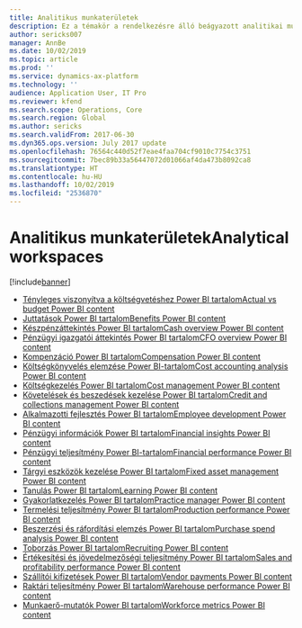 ```yaml
---
title: Analitikus munkaterületek
description: Ez a témakör a rendelkezésre álló beágyazott analitikai munkaterületeket sorolja fel, és útbaigazítást ad azon erőforrásokhoz, ahol többet tudhat meg róluk.
author: sericks007
manager: AnnBe
ms.date: 10/02/2019
ms.topic: article
ms.prod: ''
ms.service: dynamics-ax-platform
ms.technology: ''
audience: Application User, IT Pro
ms.reviewer: kfend
ms.search.scope: Operations, Core
ms.search.region: Global
ms.author: sericks
ms.search.validFrom: 2017-06-30
ms.dyn365.ops.version: July 2017 update
ms.openlocfilehash: 76564c440d52f7eae4faa704cf9010c7754c3751
ms.sourcegitcommit: 7bec89b33a56447072d01066af4da473b8092ca8
ms.translationtype: HT
ms.contentlocale: hu-HU
ms.lasthandoff: 10/02/2019
ms.locfileid: "2536870"
---
```

# <a name="analytical-workspaces"></a><span data-ttu-id="93901-103">Analitikus munkaterületek</span><span class="sxs-lookup"><span data-stu-id="93901-103">Analytical workspaces</span></span>
[!include[banner](../includes/banner.md)]

- [<span data-ttu-id="93901-104">Tényleges viszonyítva a költségvetéshez Power BI tartalom</span><span class="sxs-lookup"><span data-stu-id="93901-104">Actual vs budget Power BI content</span></span>](ledger-budgets-power-bi.md)
- [<span data-ttu-id="93901-105">Juttatások Power BI tartalom</span><span class="sxs-lookup"><span data-stu-id="93901-105">Benefits Power BI content</span></span>](benefits-power-bi.md)
- [<span data-ttu-id="93901-106">Készpénzáttekintés Power BI tartalom</span><span class="sxs-lookup"><span data-stu-id="93901-106">Cash overview Power BI content</span></span>](../../../finance/cash-bank-management/Cash-Overview-Power-BI-content.md)
- [<span data-ttu-id="93901-107">Pénzügyi igazgatói áttekintés Power BI tartalom</span><span class="sxs-lookup"><span data-stu-id="93901-107">CFO overview Power BI content</span></span>](CFO-power-bi.md)
- [<span data-ttu-id="93901-108">Kompenzáció Power BI tartalom</span><span class="sxs-lookup"><span data-stu-id="93901-108">Compensation Power BI content</span></span>](compensation-power-bi.md)
- [<span data-ttu-id="93901-109">Költségkönyvelés elemzése Power BI-tartalom</span><span class="sxs-lookup"><span data-stu-id="93901-109">Cost accounting analysis Power BI content</span></span>](cost-accounting-analysis-content-pack.md) 
- [<span data-ttu-id="93901-110">Költségkezelés Power BI tartalom</span><span class="sxs-lookup"><span data-stu-id="93901-110">Cost management Power BI content</span></span>](cost-management-content-pack.md)
- [<span data-ttu-id="93901-111">Követelések és beszedések kezelése Power BI tartalom</span><span class="sxs-lookup"><span data-stu-id="93901-111">Credit and collections management Power BI content</span></span>](../../../finance/accounts-receivable/credit-collections-power-bi.md)
- [<span data-ttu-id="93901-112">Alkalmazotti fejlesztés Power BI tartalom</span><span class="sxs-lookup"><span data-stu-id="93901-112">Employee development Power BI content</span></span>](employee-development-PBI.md) 
- [<span data-ttu-id="93901-113">Pénzügyi információk Power BI tartalom</span><span class="sxs-lookup"><span data-stu-id="93901-113">Financial insights Power BI content</span></span>](financial-insights.md)
- [<span data-ttu-id="93901-114">Pénzügyi teljesítmény Power BI-tartalom</span><span class="sxs-lookup"><span data-stu-id="93901-114">Financial performance Power BI content</span></span>](financial-performance-power-bi-content-pack.md)
- [<span data-ttu-id="93901-115">Tárgyi eszközök kezelése Power BI tartalom</span><span class="sxs-lookup"><span data-stu-id="93901-115">Fixed asset management Power BI content</span></span>](../../../finance/fixed-assets/Fixed-asset-management-workspace.md)
- [<span data-ttu-id="93901-116">Tanulás Power BI tartalom</span><span class="sxs-lookup"><span data-stu-id="93901-116">Learning Power BI content</span></span>](learning-power-bi.md)
- [<span data-ttu-id="93901-117">Gyakorlatkezelés Power BI tartalom</span><span class="sxs-lookup"><span data-stu-id="93901-117">Practice manager Power BI content</span></span>](practice-manager-power-bi.md)
- [<span data-ttu-id="93901-118">Termelési teljesítmény Power BI tartalom</span><span class="sxs-lookup"><span data-stu-id="93901-118">Production performance Power BI content</span></span>](production-performance-power-bi.md)
- [<span data-ttu-id="93901-119">Beszerzési és ráfordítási elemzés Power BI tartalom</span><span class="sxs-lookup"><span data-stu-id="93901-119">Purchase spend analysis Power BI content</span></span>](purchase-content-pack-for-power-bi.md) 
- [<span data-ttu-id="93901-120">Toborzás Power BI tartalom</span><span class="sxs-lookup"><span data-stu-id="93901-120">Recruiting Power BI content</span></span>](recruiting-analysis-power-bi-content-pack.md) 
- [<span data-ttu-id="93901-121">Értékesítési és jövedelmezőségi teljesítmény Power BI tartalom</span><span class="sxs-lookup"><span data-stu-id="93901-121">Sales and profitability performance Power BI content</span></span>](sales-profitability-performance-content-pack.md)
- [<span data-ttu-id="93901-122">Szállítói kifizetések Power BI tartalom</span><span class="sxs-lookup"><span data-stu-id="93901-122">Vendor payments Power BI content</span></span>](../../../finance/accounts-payable/Vendor-payments-workspace.md)
- [<span data-ttu-id="93901-123">Raktári teljesítmény Power BI tartalom</span><span class="sxs-lookup"><span data-stu-id="93901-123">Warehouse performance Power BI content</span></span>](warehouse-power-bi-content.md)
- [<span data-ttu-id="93901-124">Munkaerő-mutatók Power BI tartalom</span><span class="sxs-lookup"><span data-stu-id="93901-124">Workforce metrics Power BI content</span></span>](workforce-analysis-power-bi-content-pack.md)
